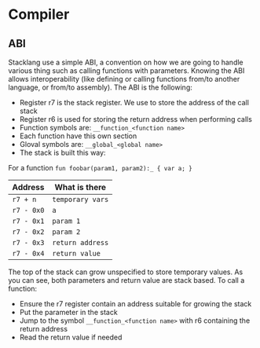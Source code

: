# Compiler

## ABI
Stacklang use a simple ABI, a convention on how we are going to handle various thing such as calling functions with parameters. Knowing the ABI allows interoperability (like defining or calling functions from/to another language, or from/to assembly).
The ABI is the following:
- Register r7 is the stack register. We use to store the address of the call stack
- Register r6 is used for storing the return address when performing calls
- Function symbols are: `__function_<function name>`
- Each function have this own section
- Gloval symbols are: `__global_<global name>`
- The stack is built this way:

For a function `fun foobar(param1, param2):_ { var a; }`

| Address | What is there |
|--|--|
|  `r7 + n` | `temporary vars` |
|  `r7 - 0x0` | `a` |
|  `r7 - 0x1` | `param 1` |
|  `r7 - 0x2` | `param 2` |
|  `r7 - 0x3` | `return address` |
|  `r7 - 0x4` | `return value` |
 
The top of the stack can grow unspecified to store temporary values. As you can see, both parameters and return value are stack based. To call a function:
- Ensure the r7 register contain an address suitable for growing the stack
- Put the parameter in the stack
- Jump to the symbol `__function_<function name>` with r6 containing the return address
- Read the return value if needed 
